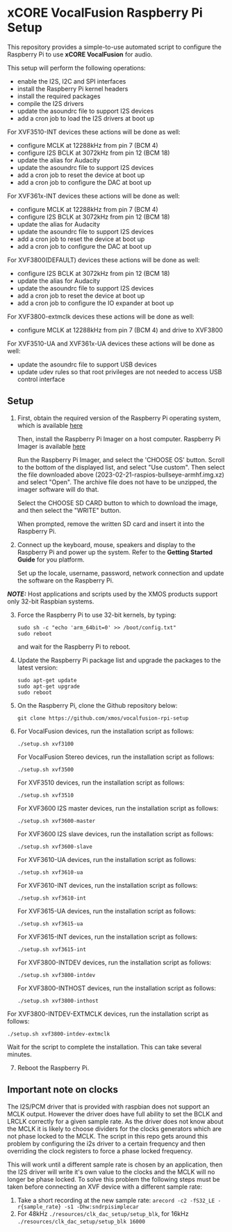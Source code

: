 # xCORE VocalFusion Raspberry Pi Setup

This repository provides a simple-to-use automated script to configure the Raspberry Pi to use **xCORE VocalFusion** for audio.

This setup will perform the following operations:

- enable the I2S, I2C and SPI interfaces
- install the Raspberry Pi kernel headers
- install the required packages
- compile the I2S drivers
- update the asoundrc file to support I2S devices
- add a cron job to load the I2S drivers at boot up

For XVF3510-INT devices these actions will be done as well:

- configure MCLK at 12288kHz from pin 7 (BCM 4)
- configure I2S BCLK at 3072kHz from pin 12 (BCM 18)
- update the alias for Audacity
- update the asoundrc file to support I2S devices
- add a cron job to reset the device at boot up
- add a cron job to configure the DAC at boot up

For XVF361x-INT devices these actions will be done as well:

- configure MCLK at 12288kHz from pin 7 (BCM 4)
- configure I2S BCLK at 3072kHz from pin 12 (BCM 18)
- update the alias for Audacity
- update the asoundrc file to support I2S devices
- add a cron job to reset the device at boot up
- add a cron job to configure the DAC at boot up

For XVF3800(DEFAULT) devices these actions will be done as well:

- configure I2S BCLK at 3072kHz from pin 12 (BCM 18)
- update the alias for Audacity
- update the asoundrc file to support I2S devices
- add a cron job to reset the device at boot up
- add a cron job to configure the IO expander at boot up

For XVF3800-extmclk devices these actions will be done as well:
- configure MCLK at 12288kHz from pin 7 (BCM 4) and drive to XVF3800


For XVF3510-UA and XVF361x-UA devices these actions will be done as well:

- update the asoundrc file to support USB devices
- update udev rules so that root privileges are not needed to access USB control interface

## Setup

1. First, obtain the required version of the Raspberry Pi operating system, which is available [here](https://downloads.raspberrypi.org/raspios_armhf/images/raspios_armhf-2023-02-22/2023-02-21-raspios-bullseye-armhf.img.xz)

   Then, install the Raspberry Pi Imager on a host computer. Raspberry Pi Imager is available [here](https://www.raspberrypi.org/software/)

   Run the Raspberry Pi Imager, and select the 'CHOOSE OS' button. Scroll to the bottom of the displayed list, and select "Use custom".
   Then select the file downloaded above (2023-02-21-raspios-bullseye-armhf.img.xz) and select "Open". The archive file does not have to be unzipped, the imager software will do that.

   Select the CHOOSE SD CARD button to which to download the image, and then select the "WRITE" button.

   When prompted, remove the written SD card and insert it into the Raspberry Pi.

2. Connect up the keyboard, mouse, speakers and display to the Raspberry Pi and power up the system. Refer to the **Getting Started Guide** for you platform.

   Set up the locale, username, password, network connection and update the software on the Raspberry Pi.

**_NOTE:_** Host applications and scripts used by the XMOS products support only 32-bit Raspbian systems.

3. Force the Raspberry Pi to use 32-bit kernels, by typing:

   ```
   sudo sh -c "echo 'arm_64bit=0' >> /boot/config.txt"
   sudo reboot
   ```

   and wait for the Raspberry Pi to reboot.

4. Update the Raspberry Pi package list and upgrade the packages to the latest version:

    ```
    sudo apt-get update
    sudo apt-get upgrade
    sudo reboot
    ```

5. On the Raspberry Pi, clone the Github repository below:

   ```git clone https://github.com/xmos/vocalfusion-rpi-setup```

6. For VocalFusion devices, run the installation script as follows:

   ```./setup.sh xvf3100```

   For VocalFusion Stereo devices, run the installation script as follows:

   ```./setup.sh xvf3500```

   For XVF3510 devices, run the installation script as follows:

   ```./setup.sh xvf3510```

   For XVF3600 I2S master devices, run the installation script as follows:

   ```./setup.sh xvf3600-master```

   For XVF3600 I2S slave devices, run the installation script as follows:

   ```./setup.sh xvf3600-slave```

   For XVF3610-UA devices, run the installation script as follows:

   ```./setup.sh xvf3610-ua```

   For XVF3610-INT devices, run the installation script as follows:

   ```./setup.sh xvf3610-int```

   For XVF3615-UA devices, run the installation script as follows:

   ```./setup.sh xvf3615-ua```

   For XVF3615-INT devices, run the installation script as follows:

   ```./setup.sh xvf3615-int```

   For XVF3800-INTDEV devices, run the installation script as follows:

   ```./setup.sh xvf3800-intdev```

   For XVF3800-INTHOST devices, run the installation script as follows:

   ```./setup.sh xvf3800-inthost```

  For XVF3800-INTDEV-EXTMCLK devices, run the installation script as follows:

   ```./setup.sh xvf3800-intdev-extmclk```

   Wait for the script to complete the installation. This can take several minutes.

7. Reboot the Raspberry Pi.

## Important note on clocks

The I2S/PCM driver that is provided with raspbian does not support an MCLK output. However the 
driver does have full ability to set the BCLK and LRCLK correctly for a given sample rate. As 
the driver does not know about the MCLK it is likely to choose dividers for the clocks generators
which are not phase locked to the MCLK. The script in this repo gets around this problem by 
configuring the i2s driver to a certain frequency and then overriding the clock registers to force
a phase locked frequency.

This will work until a different sample rate is chosen by an application, then the I2S driver will
write it's own value to the clocks and the MCLK will no longer be phase locked. To solve this problem
the following steps must be taken before connecting an XVF device with a different sample rate:

1. Take a short recording at the new sample rate: `arecord -c2 -fS32_LE -r{sample_rate} -s1 -Dhw:sndrpisimplecar`
2. For 48kHz `./resources/clk_dac_setup/setup_blk`, for 16kHz `./resources/clk_dac_setup/setup_blk 16000`

